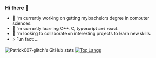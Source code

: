 ### Hi there 👋

<!--
**patrick007-glitch/patrick007-glitch** is a ✨ _special_ ✨ repository because its `README.md` (this file) appears on your GitHub profile.
-->
- 🔭 I’m currently working on getting my bachelors degree in computer sciences.
- 🌱 I’m currently learning C++, C, typescript and react.
- 👯 I’m looking to collaborate on interesting projects to learn new skills.
- ⚡ Fun fact: ...

![Patrick007-glitch's GitHub stats](https://github-readme-stats.vercel.app/api?username=patrick007-glitch&count_private=true&show_icons=true&theme=cobalt)
[![Top Langs](https://github-readme-stats.vercel.app/api/top-langs/?username=patrick007-glitch)](https://github.com/anuraghazra/github-readme-stats&theme=cobalt)
